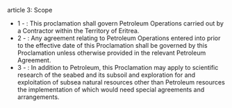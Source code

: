 article 3: Scope 

<ul>
			<li>1 - : This proclamation shall govern Petroleum Operations carried out by a Contractor within the Territory of Eritrea. <ul>
			</ul></li>			<li>2 - : Any agreement relating to Petroleum Operations entered into prior to the effective date of this Proclamation shall be governed by this Proclamation unless otherwise provided in the relevant Petroleum Agreement. <ul>
			</ul></li>			<li>3 - : In addition to Petroleum, this Proclamation may apply to scientific research of the seabed and its subsoil and exploration for and exploitation of subsea natural resources other than Petroleum resources the implementation of which would need special agreements and arrangements.<ul>
			</ul></li></ul>